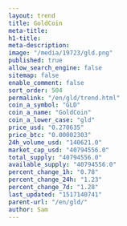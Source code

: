 ```yaml
---
layout: trend
title: GoldCoin
meta-title: 
h1-title: 
meta-description: 
image: "/media/19723/gld.png"
published: true
allow_search_engine: false
sitemap: false
enable_comment: false
sort_order: 504
permalink: "/en/gld/trend.html"
coin_a_symbol: "GLD"
coin_a_name: "GoldCoin"
coin_a_lower_case: "gld"
price_usd: "0.270635"
price_btc: "0.00002303"
24h_volume_usd: "140621.0"
market_cap_usd: "40794556.0"
total_supply: "40794556.0"
available_supply: "40794556.0"
percent_change_1h: "0.78"
percent_change_24h: "1.23"
percent_change_7d: "1.28"
last_updated: "1517140741"
parent-url: "/en/gld/"
author: Sam
---
```



